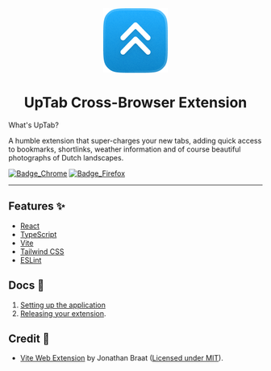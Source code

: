 <div align="center">
<img src="public/icon-128.png" alt="logo"/>
<h1>UpTab Cross-Browser Extension</h1>
</div>

What's UpTab?

A humble extension that super-charges your new tabs, adding quick access to bookmarks, shortlinks, weather information and of course beautiful photographs of Dutch landscapes.

[![Badge_Chrome]](https://chrome.google.com/webstore/devconsole/290657b5-8cc7-45c8-badb-4c3e6bb540f5/dapdeiobfagcbhcpeijbhhlggopmjnlf/edit/status)
[![Badge_Firefox]](https://addons.mozilla.org/en-US/firefox/addon/uptab/)

<hr />

## Features ✨ <a name="features"></a>

- [React](https://reactjs.org/)
- [TypeScript](https://www.typescriptlang.org/)
- [Vite](https://vitejs.dev/)
- [Tailwind CSS](https://tailwindcss.com/)
- [ESLint](https://eslint.org/)

## Docs 📓 <a name="docs"></a>

1. [Setting up the application](/docs/1-setup.md)
2. [Releasing your extension](/docs/2-releasing.md).

## Credit 👏 <a name="credit"></a>

- [Vite Web Extension](https://github.com/JohnBra/vite-web-extension) by Jonathan Braat ([Licensed under MIT](LICENSE)).

<!---------------------------------[ Badges ]---------------------------------->

[Badge_Chrome]: https://img.shields.io/badge/Chrome%20Store-085884?style=for-the-badge
[Badge_Firefox]: https://img.shields.io/badge/Firefox%20Store-085884?style=for-the-badge
